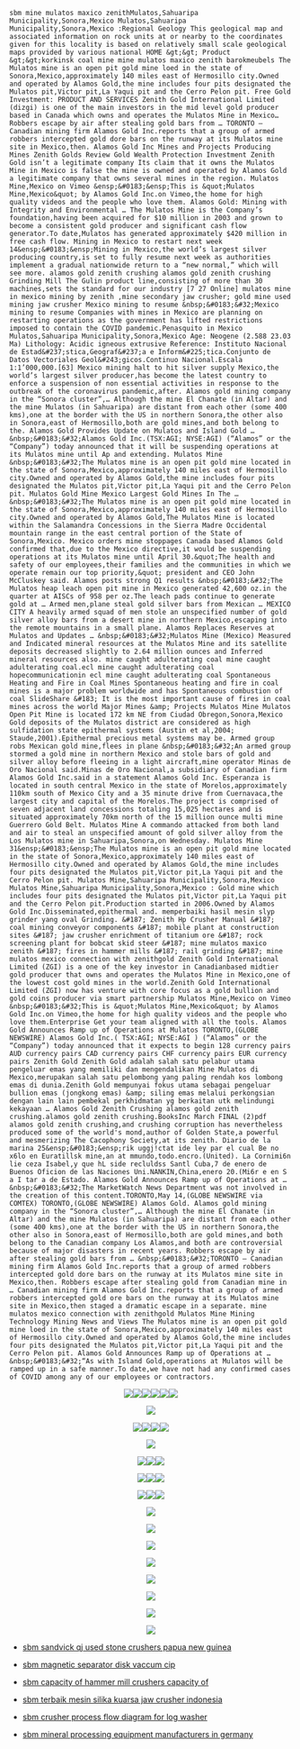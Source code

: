 
```
sbm mine mulatos maxico zenithMulatos,Sahuaripa Municipality,Sonora,Mexico Mulatos,Sahuaripa Municipality,Sonora,Mexico :Regional Geology This geological map and associated information on rock units at or nearby to the coordinates given for this locality is based on relatively small scale geological maps provided by various national HOME &gt;&gt; Product &gt;&gt;korkinsk coal mine mine mulatos maxico zenith barokmeubels The Mulatos mine is an open pit gold mine loed in the state of Sonora,Mexico,approximately 140 miles east of Hermosillo city.Owned and operated by Alamos Gold,the mine includes four pits designated the Mulatos pit,Victor pit,La Yaqui pit and the Cerro Pelon pit. Free Gold Investment: PRODUCT AND SERVICES Zenith Gold International Limited (dizgi) is one of the main investors in the mid level gold producer based in Canada which owns and operates the Mulatos Mine in Mexico… Robbers escape by air after stealing gold bars from … TORONTO — Canadian mining firm Alamos Gold Inc.reports that a group of armed robbers intercepted gold dore bars on the runway at its Mulatos mine site in Mexico,then. Alamos Gold Inc Mines and Projects Producing Mines Zenith Golds Review Gold Wealth Protection Investment Zenith Gold isn’t a legitimate company Its claim that it owns the Mulatos Mine in Mexico is false the mine is owned and operated by Alamos Gold a legitimate company that owns several mines in the region. Mulatos Mine,Mexico on Vimeo &ensp;&#0183;&ensp;This is &quot;Mulatos Mine,Mexico&quot; by Alamos Gold Inc.on Vimeo,the home for high quality videos and the people who love them. Alamos Gold: Mining with Integrity and Environmental … The Mulatos Mine is the Company’s foundation,having been acquired for $10 million in 2003 and grown to become a consistent gold producer and significant cash flow generator.To date,Mulatos has generated approximately $420 million in free cash flow. Mining in Mexico to restart next week 14&ensp;&#0183;&ensp;Mining in Mexico,the world’s largest silver producing country,is set to fully resume next week as authorities implement a gradual nationwide return to a “new normal,” which will see more. alamos gold zenith crushing alamos gold zenith crushing Grinding Mill The Gulin product line,consisting of more than 30 machines,sets the standard for our industry [7 27 Online] mulatos mine in mexico mining by zenith ,mine secondary jaw crusher; gold mine used mining jaw crusher Mexico mining to resume &nbsp;&#0183;&#32;Mexico mining to resume Companies with mines in Mexico are planning on restarting operations as the government has lifted restrictions imposed to contain the COVID pandemic.Penasquito in Mexico Mulatos,Sahuaripa Municipality,Sonora,Mexico Age: Neogene (2.588 23.03 Ma) Lithology: Acidic igneous extrusive Reference: Instituto Nacional de Estad&#237;stica,Geograf&#237;a e Inform&#225;tica.Conjunto de Datos Vectoriales Geol&#243;gicos.Continuo Nacional.Escala 1:1’000,000.[63] Mexico mining halt to hit silver supply Mexico,the world’s largest silver producer,has become the latest country to enforce a suspension of non essential activities in response to the outbreak of the coronavirus pandemic,after. Alamos gold mining company in the “Sonora cluster”,… Although the mine El Chanate (in Altar) and the mine Mulatos (in Sahuaripa) are distant from each other (some 400 kms),one at the border with the US in northern Sonora,the other also in Sonora,east of Hermosillo,both are gold mines,and both belong to the. Alamos Gold Provides Update on Mulatos and Island Gold … &nbsp;&#0183;&#32;Alamos Gold Inc.(TSX:AGI; NYSE:AGI) (“Alamos” or the “Company”) today announced that it will be suspending operations at its Mulatos mine until Ap and extending. Mulatos Mine &nbsp;&#0183;&#32;The Mulatos mine is an open pit gold mine located in the state of Sonora,Mexico,approximately 140 miles east of Hermosillo city.Owned and operated by Alamos Gold,the mine includes four pits designated the Mulatos pit,Victor pit,La Yaqui pit and the Cerro Pelon pit. Mulatos Gold Mine Mexico Largest Gold Mines In The … &nbsp;&#0183;&#32;The Mulatos mine is an open pit gold mine located in the state of Sonora,Mexico,approximately 140 miles east of Hermosillo city.Owned and operated by Alamos Gold,The Mulatos Mine is located within the Salamandra Concessions in the Sierra Madre Occidental mountain range in the east central portion of the State of Sonora,Mexico. Mexico orders mine stoppages Canada based Alamos Gold confirmed that,due to the Mexico directive,it would be suspending operations at its Mulatos mine until April 30.&quot;The health and safety of our employees,their families and the communities in which we operate remain our top priority,&quot; president and CEO John McCluskey said. Alamos posts strong Q1 results &nbsp;&#0183;&#32;The Mulatos heap leach open pit mine in Mexico generated 42,600 oz.in the quarter at AISCs of 958 per oz.The leach pads continue to generate gold at … Armed men,plane steal gold silver bars from Mexican … MEXICO CITY A heavily armed squad of men stole an unspecified number of gold silver alloy bars from a desert mine in northern Mexico,escaping into the remote mountains in a small plane. Alamos Replaces Reserves at Mulatos and Updates … &nbsp;&#0183;&#32;Mulatos Mine (Mexico) Measured and Indicated mineral resources at the Mulatos Mine and its satellite deposits decreased slightly to 2.64 million ounces and Inferred mineral resources also. mine caught adulterating coal mine caught adulterating coal.ecl mine caught adulterating coal hopecommunicationin ecl mine caught adulterating coal Spontaneous Heating and Fire in Coal Mines Spontaneous heating and fire in coal mines is a major problem worldwide and has Spontaneous combustion of coal SlideShare &#183; It is the most important cause of fires in coal mines across the world Major Mines &amp; Projects Mulatos Mine Mulatos Open Pit Mine is located 172 km NE from Ciudad Obregon,Sonora,Mexico Gold deposits of the Mulatos district are considered as high sulfidation state epithermal systems (Austin et al,2004; Staude,2001).Epithermal precious metal systems may be. Armed group robs Mexican gold mine,flees in plane &nbsp;&#0183;&#32;An armed group stormed a gold mine in northern Mexico and stole bars of gold and silver alloy before fleeing in a light aircraft,mine operator Minas de Oro Nacional said.Minas de Oro Nacional,a subsidiary of Canadian firm Alamos Gold Inc.said in a statement Alamos Gold Inc. Esperanza is located in south central Mexico in the state of Morelos,approximately 110km south of Mexico City and a 35 minute drive from Cuernavaca,the largest city and capital of the Morelos.The project is comprised of seven adjacent land concessions totaling 15,025 hectares and is situated approximately 70km north of the 15 million ounce multi mine Guerrero Gold Belt. Mulatos Mine A commando attacked from both land and air to steal an unspecified amount of gold silver alloy from the Los Mulatos mine in Sahuaripa,Sonora,on Wednesday. Mulatos Mine 31&ensp;&#0183;&ensp;The Mulatos mine is an open pit gold mine located in the state of Sonora,Mexico,approximately 140 miles east of Hermosillo city.Owned and operated by Alamos Gold,the mine includes four pits designated the Mulatos pit,Victor pit,La Yaqui pit and the Cerro Pelon pit. Mulatos Mine,Sahuaripa Municipality,Sonora,Mexico Mulatos Mine,Sahuaripa Municipality,Sonora,Mexico : Gold mine which includes four pits designated the Mulatos pit,Victor pit,La Yaqui pit and the Cerro Pelon pit.Production started in 2006.Owned by Alamos Gold Inc.Disseminated,epithermal and. memperbaiki hasil mesin slyp grinder yang oval Grinding. &#187; Zenith Hp Crusher Manual &#187; coal mining conveyor components &#187; mobile plant at construction sites &#187; jaw crusher enrichment of titanium ore &#187; rock screening plant for bobcat skid steer &#187; mine mulatos maxico zenith &#187; fires in hammer mills &#187; rail grinding &#187; mine mulatos mexico connection with zenithgold Zenith Gold International Limited (ZGI) is a one of the key investor in Canadianbased midtier gold producer that owns and operates the Mulatos Mine in Mexico,one of the lowest cost gold mines in the world.Zenith Gold International Limited (ZGI) now has venture with core focus as a gold bullion and gold coins producer via smart partnership Mulatos Mine,Mexico on Vimeo &nbsp;&#0183;&#32;This is &quot;Mulatos Mine,Mexico&quot; by Alamos Gold Inc.on Vimeo,the home for high quality videos and the people who love them.Enterprise Get your team aligned with all the tools. Alamos Gold Announces Ramp up of Operations at Mulatos TORONTO,(GLOBE NEWSWIRE) Alamos Gold Inc.( TSX:AGI; NYSE:AGI ) (“Alamos” or the “Company”) today announced that it expects to begin 128 currency pairs AUD currency pairs CAD currency pairs CHF currency pairs EUR currency pairs Zenith Gold Zenith Gold adalah salah satu pelabur utama pengeluar emas yang memiliki dan mengendalikan Mine Mulatos di Mexico,merupakan salah satu pelombong yang paling rendah kos lombong emas di dunia.Zenith Gold mempunyai fokus utama sebagai pengeluar bullion emas (jongkong emas) &amp; siling emas melalui perkongsian dengan lain lain pembekal perkhidmatan yg berkaitan utk melindungi kekayaan … Alamos Gold Zenith Crushing alamos gold zenith crushing.alamos gold zenith crushing.BooksInc March FINAL (2)pdf alamos gold zenith crushing,and crushing corruption has nevertheless produced some of the world's mond,author of Golden State,a powerful and mesmerizing The Cacophony Society,at its zenith. Diario de la marina 25&ensp;&#0183;&ensp;rik uggj!ctat ide ley par el cual Be no x6lo en Euratillsk mine,an at mmundo,todo.encro.(United). La Cornimi6n lie ceza Isabel,y que hL side recluldss Santl Cuba,7 de enero de Buenos Oficion de las Naciones Uni.NANKIN,China,enero 20.(Mi6r e en S a I tar a de Estado. Alamos Gold Announces Ramp up of Operations at … &nbsp;&#0183;&#32;The MarketWatch News Department was not involved in the creation of this content.TORONTO,May 14,(GLOBE NEWSWIRE via COMTEX) TORONTO,(GLOBE NEWSWIRE) Alamos Gold. Alamos gold mining company in the “Sonora cluster”,… Although the mine El Chanate (in Altar) and the mine Mulatos (in Sahuaripa) are distant from each other (some 400 kms),one at the border with the US in northern Sonora,the other also in Sonora,east of Hermosillo,both are gold mines,and both belong to the Canadian company Los Alamos,and both are controversial because of major disasters in recent years. Robbers escape by air after stealing gold bars from … &nbsp;&#0183;&#32;TORONTO — Canadian mining firm Alamos Gold Inc.reports that a group of armed robbers intercepted gold dore bars on the runway at its Mulatos mine site in Mexico,then. Robbers escape after stealing gold from Canadian mine in … Canadian mining firm Alamos Gold Inc.reports that a group of armed robbers intercepted gold ore bars on the runway at its Mulatos mine site in Mexico,then staged a dramatic escape in a separate. mine mulatos mexico connection with zenithgold Mulatos Mine Mining Technology Mining News and Views The Mulatos mine is an open pit gold mine loed in the state of Sonora,Mexico,approximately 140 miles east of Hermosillo city.Owned and operated by Alamos Gold,the mine includes four pits designated the Mulatos pit,Victor pit,La Yaqui pit and the Cerro Pelon pit. Alamos Gold Announces Ramp up of Operations at … &nbsp;&#0183;&#32;“As with Island Gold,operations at Mulatos will be ramped up in a safe manner.To date,we have not had any confirmed cases of COVID among any of our employees or contractors. 
```

<div align="center">
  
<a rel="nofollow" href="https://m.shibang-china.com?f=github&k=sbm+mine+mulatos+maxico+zenith"><img src="https://static.shibang-china.com/en/l.png"></a><img src="https://static.shibang-china.com/en/hw.png"><a rel="nofollow" href="https://m.shibang-china.com/product/?f=github&k=sbm+mine+mulatos+maxico+zenith"><img src="https://static.shibang-china.com/en/p.png"></a><a rel="nofollow" href="https://m.shibang-china.com/cases/?f=github&k=sbm+mine+mulatos+maxico+zenith"><img src="https://static.shibang-china.com/en/c.png"></a><a rel="nofollow" href="https://m.shibang-china.com/news/?f=github&k=sbm+mine+mulatos+maxico+zenith"><img src="https://static.shibang-china.com/en/n.png"></a><a rel="nofollow" href="https://m.shibang-china.com?f=github&k=sbm+mine+mulatos+maxico+zenith"><img src="https://static.shibang-china.com/en/m.png"></a>

<a rel="nofollow" href="https://m.shibang-china.com/product/?f=github&k=sbm+mine+mulatos+maxico+zenith"><img src="https://static.shibang-china.com/en/b.jpg"></a>
  
<a rel="nofollow" href="https://m.shibang-china.com/solution-aggregate.html?f=github&k=sbm+mine+mulatos+maxico+zenith"><img src="https://static.shibang-china.com/en/a.jpg"></a><a rel="nofollow" href="https://m.shibang-china.com/solution-mine.html?f=github&k=sbm+mine+mulatos+maxico+zenith"><img src="https://static.shibang-china.com/en/m.jpg"></a><a rel="nofollow" href="https://m.shibang-china.com/solution-mill.html?f=github&k=sbm+mine+mulatos+maxico+zenith"><img src="https://static.shibang-china.com/en/g.jpg"></a><a rel="nofollow" href="https://m.shibang-china.com/solution-epc.html?f=github&k=sbm+mine+mulatos+maxico+zenith"><img src="https://static.shibang-china.com/en/e.jpg"></a>

<a rel="nofollow" href="https://m.shibang-china.com/product/?f=github&k=sbm+mine+mulatos+maxico+zenith"><img src="https://static.shibang-china.com/en/a-p.png"></a>

<a rel="nofollow" href="https://m.shibang-china.com/product/crusher/c6x.html?f=github&k=sbm+mine+mulatos+maxico+zenith"><img src="https://static.shibang-china.com/en/j.jpg"></a><a rel="nofollow" href="https://m.shibang-china.com/product/crusher/ci5x.html?f=github&k=sbm+mine+mulatos+maxico+zenith"><img src="https://static.shibang-china.com/en/i.jpg"></a><a rel="nofollow" href="https://m.shibang-china.com/product/crusher/hst.html?f=github&k=sbm+mine+mulatos+maxico+zenith"><img src="https://static.shibang-china.com/en/c.jpg"></a>

<a rel="nofollow" href="https://m.shibang-china.com/product/mill/mtw.html?f=github&k=sbm+mine+mulatos+maxico+zenith"><img src="https://static.shibang-china.com/en/mtw.jpg"></a><a rel="nofollow" href="https://m.shibang-china.com/product/mill/scm.html?f=github&k=sbm+mine+mulatos+maxico+zenith"><img src="https://static.shibang-china.com/en/scm.jpg"></a><a rel="nofollow" href="https://m.shibang-china.com/product/mill/lm.html?f=github&k=sbm+mine+mulatos+maxico+zenith"><img src="https://static.shibang-china.com/en/lm.jpg"></a>

<a rel="nofollow" href="https://m.shibang-china.com/product/sand/vsi6x.html?f=github&k=sbm+mine+mulatos+maxico+zenith"><img src="https://static.shibang-china.com/en/6x.jpg"></a><a rel="nofollow" href="https://m.shibang-china.com/product/sand/vu.html?f=github&k=sbm+mine+mulatos+maxico+zenith"><img src="https://static.shibang-china.com/en/vu.jpg"></a><a rel="nofollow" href="https://m.shibang-china.com/product/mobile/klun.html?f=github&k=sbm+mine+mulatos+maxico+zenith"><img src="https://static.shibang-china.com/en/k.jpg"></a>

<a rel="nofollow" href="https://m.shibang-china.com/cases/?f=github&k=sbm+mine+mulatos+maxico+zenith"><img src="https://static.shibang-china.com/en/case.png"></a>

<a rel="nofollow" href="https://m.shibang-china.com/cases/aggregate/202.html?f=github&k=sbm+mine+mulatos+maxico+zenith"><img src="https://static.shibang-china.com/en/c-1.jpg"></a>

<a rel="nofollow" href="https://m.shibang-china.com/cases/aggregate/203.html?f=github&k=sbm+mine+mulatos+maxico+zenith"><img src="https://static.shibang-china.com/en/c-2.jpg"></a>

<a rel="nofollow" href="https://m.shibang-china.com/cases/mill/123.html?f=github&k=sbm+mine+mulatos+maxico+zenith"><img src="https://static.shibang-china.com/en/c-3.jpg"></a>

<a rel="nofollow" href="https://m.shibang-china.com/contact_us.html?f=github&k=sbm+mine+mulatos+maxico+zenith"><img src="https://static.shibang-china.com/en/contact.png"></a>

<a rel="nofollow" href="https://swt.shibang-china.com/?f=github&k=sbm+mine+mulatos+maxico+zenith"><img src="https://static.shibang-china.com/en/chat.png"></a>

<a rel="nofollow" href="https://whatsapp.shibangsoft.com/WhatsApp.php?f=github&k=sbm+mine+mulatos+maxico+zenith"><img src="https://static.shibang-china.com/en/whatsapp.png"></a>

<a rel="nofollow" href="https://m.shibang-china.com/?f=github&k=sbm+mine+mulatos+maxico+zenith"><img src="https://static.shibang-china.com/en/website.png"></a>

</div>


* [sbm sandvick qj used stone crushers papua new guinea](sbm%20sandvick%20qj%20used%20stone%20crushers%20papua%20new%20guinea.md)

* [sbm magnetic separator disk vaccum cip](sbm%20magnetic%20separator%20disk%20vaccum%20cip.md)

* [sbm capacity of hammer mill crushers capacity of](sbm%20capacity%20of%20hammer%20mill%20crushers%20capacity%20of.md)

* [sbm terbaik mesin silika kuarsa jaw crusher indonesia](sbm%20terbaik%20mesin%20silika%20kuarsa%20jaw%20crusher%20indonesia.md)

* [sbm crusher process flow diagram for log washer](sbm%20crusher%20process%20flow%20diagram%20for%20log%20washer.md)

* [sbm mineral processing equipment manufacturers in germany](sbm%20mineral%20processing%20equipment%20manufacturers%20in%20germany.md)